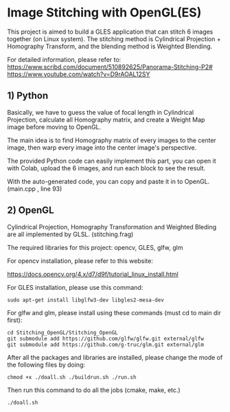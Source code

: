 # Image Stitching with OpenGL(ES)

This project is aimed to build a GLES application that can stitch 6 images together (on Linux system). The stitching method is Cylindrical Projection + Homography Transform, and the blending method is Weighted Blending.

For detailed information, please refer to:
https://www.scribd.com/document/510892625/Panorama-Stitching-P2#
https://www.youtube.com/watch?v=D9rAOAL12SY

## 1) Python

Basically, we have to guess the value of focal length in Cylindrical Projection, calculate all Homography matrix, and create a Weight Map image before moving to OpenGL.

The main idea is to find Homography matrix of every images to the center image, then warp every image into the center image's perspective.

The provided Python code can easily implement this part, you can open it with Colab, upload the 6 images, and run each block to see the result.

With the auto-generated code, you can copy and paste it in to OpenGL. (main.cpp , line 93)

## 2) OpenGL

Cylindrical Projection, Homography Transformation and Weighted Bleding are all implemented by GLSL. (stitching.frag)

The required libraries for this project: opencv, GLES, glfw, glm

For opencv installation, please refer to this website:

https://docs.opencv.org/4.x/d7/d9f/tutorial_linux_install.html

For GLES installation, please use this command:

```
sudo apt-get install libglfw3-dev libgles2-mesa-dev
```

For glfw and glm, please install using these commands (must cd to main dir first):

```
cd Stitching_OpenGL/Stitching_OpenGL
git submodule add https://github.com/glfw/glfw.git external/glfw
git submodule add https://github.com/g-truc/glm.git external/glm
```

After all the packages and libraries are installed, please change the mode of the following files by doing:

```
chmod +x ./doall.sh ./buildrun.sh ./run.sh
```

Then run this command to do all the jobs (cmake, make, etc.)
```
./doall.sh
```
